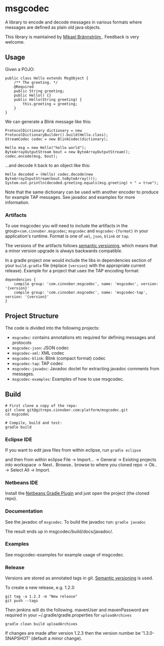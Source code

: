 # msgcodec #
A library to encode and decode messages in various formats where messages are defined as plain old java objects. 

This library is maintained by [Mikael Brännström ](mailto:mikael.brannstrom@cinnober.com). Feedback is very welcome. 

## Usage ##
Given a POJO:

    public class Hello extends MsgObject {
        /** The greeting. */
        @Required
        public String greeting;
        public Hello() {}
        public Hello(String greeting) {
            this.greeting = greeting;
        }
    }


We can generate a Blink message like this:

    ProtocolDictionary dictionary = new ProtocolDictionaryBuilder().build(Hello.class);
    StreamCodec codec = new BlinkCodec(dictionary);

    Hello msg = new Hello("hello world");
    ByteArrayOutputStream bout = new ByteArrayOutputStream();
    codec.encode(msg, bout);

...and decode it back to an object like this:

    Hello decoded = (Hello) codec.decode(new ByteArrayInputStream(bout.toByteArray()));
    System.out.println(decoded.greeting.equals(msg.greeting) + " = true");

Note that the same dictionary can be used with another encoder to produce for example TAP messages. See javadoc and examples for more information.

### Artifacts  ###

To use msgcodec you will need to include the artifacts in the group=`com.cinnober.msgcodec`; `msgcodec` and `msgcodec-{format}` in your application's runtime. Format is one of `xml`, `json`, `blink` or `tap`.

The versions of the artifacts follows [semantic versioning](http://semver.org), which means that a minor version upgrade is always backwards compatible.

In a gradle project one would include the libs in dependencies section of your `build.gradle` file (replace `{version}` with the appropriate current release). Example for a project that uses the TAP encoding format:

    dependencies {
        compile group: 'com.cinnober.msgcodec', name: 'msgcodec', version: '{version}'
        compile group: 'com.cinnober.msgcodec', name: 'msgcodec-tap', version: '{version}'
    }

## Project Structure ##

The code is divided into the following projects:

- `msgcodec`: contains annotations etc required for defining messages and protocols
- `msgcodec-json`: JSON codec
- `msgcodec-xml`: XML codec
- `msgcodec-blink`: Blink (compact format) codec
- `msgcodec-tap`: TAP codec
- `msgcodec-javadoc`: Javadoc doclet for extracting javadoc comments from messages.
- `msgcodec-examples`: Examples of how to use msgcodec.


## Build ##

	# First clone a copy of the repo:
	git clone git@gitrepo.cinnober.com:platform/msgcodec.git
	cd msgcodec
	
	# Compile, build and test:
	gradle build

### Eclipse IDE ###

If you want to edit java files from within eclipse, run `gradle eclipse`

and then from within eclipse File -> Import... -> General -> Existing projects into workspace -> Next.. Browse.. browse to where you cloned repo -> Ok.. -> Select All -> Import.

### Netbeans IDE ###

Install the [Netbeans Gradle Plugin](http://plugins.netbeans.org/plugin/44510/gradle-support) and just open the project (the cloned repo).

### Documentation ###
See the javadoc of `msgcodec`. To build the javadoc run: `gradle javadoc`

The result ends up in msgcodec/build/docs/javadoc/.

### Examples ###

See msgcodec-examples for example usage of msgcodec.

### Release ###

Versions are stored as annotated tags in git. [Semantic versioning](http://semver.org) is used.

To create a new release, e.g. 1.2.3:

    git tag -a 1.2.3 -m "New release"
    git push --tags

Then jenkins will do the following. mavenUser and mavenPassword are required in your ~/.gradle/gradle.properties for `uploadArchives`

    gradle clean build uploadArchives

If changes are made after version 1.2.3 then the version number be '1.3.0-SNAPSHOT' (default a minor change).
